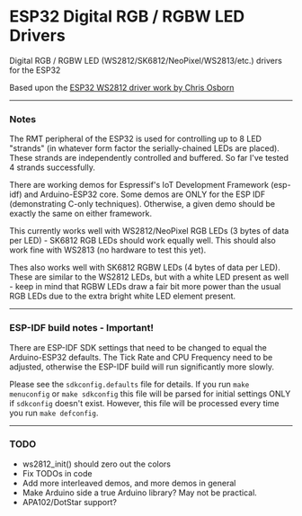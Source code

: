 # ESP32 Digital RGB / RGBW LED Drivers

Digital RGB / RGBW LED (WS2812/SK6812/NeoPixel/WS2813/etc.) drivers for the ESP32

Based upon the [ESP32 WS2812 driver work by Chris Osborn](https://github.com/FozzTexx/ws2812-demo)

<hr>

### Notes

The RMT peripheral of the ESP32 is used for controlling up to 8 LED "strands" (in whatever form factor the serially-chained LEDs are placed). These strands are independently controlled and buffered. So far I've tested 4 strands successfully.

There are working demos for Espressif's IoT Development Framework (esp-idf) and Arduino-ESP32 core. Some demos are ONLY for the ESP IDF (demonstrating C-only techniques). Otherwise, a given demo should be exactly the same on either framework.

This currently works well with WS2812/NeoPixel RGB LEDs (3 bytes of data per LED) - SK6812 RGB LEDs should work equally well. This should also work fine with WS2813 (no hardware to test this yet).

Thes also works well with SK6812 RGBW LEDs (4 bytes of data per LED). These are similar to the WS2812 LEDs, but with a white LED present as well - keep in mind that RGBW LEDs draw a fair bit more power than the usual RGB LEDs due to the extra bright white LED element present.

<hr>

### ESP-IDF build notes - Important!

There are ESP-IDF SDK settings that need to be changed to equal the Arduino-ESP32 defaults. The Tick Rate and CPU Frequency need to be adjusted, otherwise the ESP-IDF build will run significantly more slowly.

Please see the `sdkconfig.defaults` file for details. If you run `make menuconfig` or `make sdkconfig` this file will be parsed for initial settings ONLY if `sdkconfig` doesn't exist. However, this file will be processed every time you run `make defconfig`.

<hr>

### TODO

  - ws2812_init() should zero out the colors
  - Fix TODOs in code
  - Add more interleaved demos, and more demos in general
  - Make Arduino side a true Arduino library? May not be practical.
  - APA102/DotStar support?
